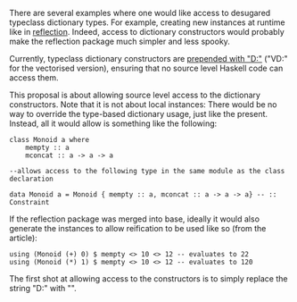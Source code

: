 
There are several examples where one would like access to desugared typeclass dictionary types. For example, creating new instances at runtime like in [
reflection](https://www.fpcomplete.com/user/thoughtpolice/using-reflection#turning-up-the-magic-to-over-9000). Indeed, access to dictionary constructors would probably make the reflection package much simpler and less spooky.



Currently, typeclass dictionary constructors are [
prepended with "D:"](https://github.com/ghc/ghc/blob/4d5f83a8dcf1f1125863a8fb4f847d78766f1617/compiler/basicTypes/OccName.hs#L615) ("VD:" for the vectorised version), ensuring that no source level Haskell code can access them.  



This proposal is about allowing source level access to the dictionary constructors. Note that it is not about local instances: There would be no way to override the type-based dictionary usage, just like the present. Instead, all it would allow is something like the following:


```wiki
class Monoid a where
    mempty :: a
    mconcat :: a -> a -> a

--allows access to the following type in the same module as the class declaration

data Monoid a = Monoid { mempty :: a, mconcat :: a -> a -> a} -- :: Constraint
```


If the reflection package was merged into base, ideally it would also generate the instances to allow reification to be used like so (from the article):


```wiki
using (Monoid (+) 0) $ mempty <> 10 <> 12 -- evaluates to 22
using (Monoid (*) 1) $ mempty <> 10 <> 12 -- evaluates to 120
```


The first shot at allowing access to the constructors is to simply replace the string "D:" with "".


